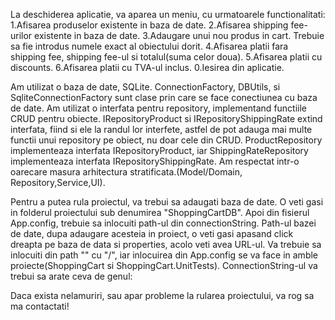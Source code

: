 La deschiderea aplicatie, va aparea un meniu, cu urmatoarele functionalitati:
		1.Afisarea produselor existente in baza de date.
		2.Afisarea shipping fee-urilor existente in baza de date.
		3.Adaugare unui nou produs in cart. Trebuie sa fie introdus numele exact al obiectului dorit.
		4.Afisarea platii fara shipping fee, shipping fee-ul si totalul(suma celor doua).
		5.Afisarea platii cu discounts.
		6.Afisarea platii cu TVA-ul inclus.
		0.Iesirea din aplicatie.

Am utilizat o baza de date, SQLite. ConnectionFactory, DBUtils, si SqliteConnectionFactory sunt clase prin care
se face conectiunea cu baza de date.
Am utilizat o interfata pentru repository, implementand functiile CRUD pentru obiecte. IRepositoryProduct si IRepositoryShippingRate extind interfata,
fiind si ele la randul lor interfete, astfel de pot adauga mai multe functii unui repository pe obiect, nu doar cele din CRUD.
ProductRepository implementeaza interfata IRepositoryProduct, iar ShippingRateRepository implementeaza
interfata IRepositoryShippingRate.
Am respectat intr-o oarecare masura arhitectura stratificata.(Model/Domain, Repository,Service,UI).

Pentru a putea rula proiectul, va trebui sa adaugati baza de date. O veti gasi in folderul proiectului sub denumirea "ShoppingCartDB".
Apoi din fisierul App.config, trebuie sa inlocuiti path-ul din connectionString. Path-ul bazei de date, dupa adaugare acesteia in proiect, o veti gasi 
apasand click dreapta pe baza de data si properties, acolo veti avea URL-ul. Va trebuie sa inlocuiti din path "\" cu "/", iar inlocuirea din App.config se
va face in amble proiecte(ShoppingCart si ShoppingCart.UnitTests).
ConnectionString-ul va trebui sa arate ceva de genul:
	 <connectionStrings>
    		<clear />
   		<add name="ShoppingCartDB" providerName="" connectionString="Data Source=C:/Users/david/Desktop/Testare/ShoppingCart/ShoppingCartDB" />
  	 </connectionStrings>

Daca exista nelamuriri, sau apar probleme la rularea proiectului, va rog sa ma contactati!
